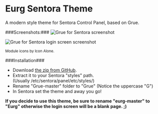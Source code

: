 # Eurg Sentora Theme #

A modern style theme for Sentora Control Panel, based on Grue.

###Screenshots:###
![Grue for Sentora screenshot](http://i.imgur.com/KTfec6p.jpg)

![Grue for Sentora login screen screenshot](http://i.imgur.com/0jPdrgr.png)

<sup>Module icons by Icon Alone.</sup>

###Installation###
- Download [the zip from GitHub](https://github.com/fuzzymannerz/Grue/archive/master.zip).
- Extract it to your Sentora "styles" path.  
  (Usually /etc/sentora/panel/etc/styles/)
- Rename "Grue-master" folder to "Grue" (Notice the uppercase "G")
- In Sentora set the theme and away you go!

**If you decide to use this theme, be sure to rename "eurg-master" to "Eurg" otherwise the login screen will be a blank page. ;)**
